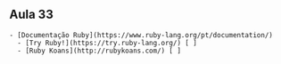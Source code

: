## Aula 33

    - [Documentação Ruby](https://www.ruby-lang.org/pt/documentation/)
      - [Try Ruby!](https://try.ruby-lang.org/) [ ]
      - [Ruby Koans](http://rubykoans.com/) [ ]